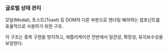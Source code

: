 ### 글로벌 상태 관리

모달(Modal), 토스트(Toast) 등 DOM의 다른 부분으로 렌더링 해야하는 컴포넌트를 효율적으로 사용하기 위한 구조.

이 구조는 중복 구현을 방지하고, 애플리케이션 전반에서 일관성, 확장성, 유지보수성을 보장한다.
